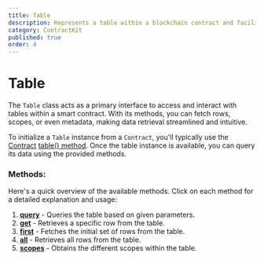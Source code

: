 ```yaml
---
title: Table
description: Represents a table within a blockchain contract and facilitates querying this table for data.
category: ContractKit
published: true
order: 4
---
```


# Table

The `Table` class acts as a primary interface to access and interact with tables within a smart contract. With its methods, you can fetch rows, scopes, or even metadata, making data retrieval streamlined and intuitive.

To initialize a `Table` instance from a `Contract`, you'll typically use the [Contract](/docs/contract-kit/contract) [table() method](/docs/contract-kit/table-method). Once the table instance is available, you can query its data using the provided methods.

### Methods:

Here's a quick overview of the available methods. Click on each method for a detailed explanation and usage:

1. [**query**](/docs/contract-kit/query) - Queries the table based on given parameters.
2. [**get**](/docs/contract-kit/get) - Retrieves a specific row from the table.
3. [**first**](/docs/contract-kit/first) - Fetches the initial set of rows from the table.
4. [**all**](/docs/contract-kit/all) - Retrieves all rows from the table.
5. [**scopes**](/docs/contract-kit/scopes) - Obtains the different scopes within the table.
